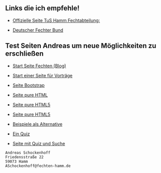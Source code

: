 ## Links die ich empfehle!

* [Offizielle Seite TuS Hamm Fechtabteilung:](https://www.tus59hamm.de/fechten)

* [Deutscher Fechter Bund](http://fechten.org)

## Test Seiten Andreas um neue Möglichkeiten zu erschließen

* [Start Seite Fechten (Blog)](https://asc4asc.github.io/fechten-hamm/)

* [Start einer Seite für Vorträge](https://asc4asc.github.io/vortrag/index.html)

* [Seite Bootstrap](https://asc4asc.github.io/startbootstrap-freelancer/)

* [Seite pure HTML](https://asc4asc.github.io/page/index.html)

* [Seite pure HTML5](https://asc4asc.github.io/html5)

* [Seite pure HTML5](https://asc4asc.github.io/html5-1)

* [Beispiele als Alternative](https://github.com/collections/github-pages-examples)

* [Ein Quiz](https://asc4asc.github.io/QuizApp/)

* [Seite mit Quiz und Suche](https://asc4asc.github.io/fechten-test/)

```
Andreas Schockenhoff
Friedensstraße 22
59073 Hamm
ASchockenhoff@fechten-hamm.de
